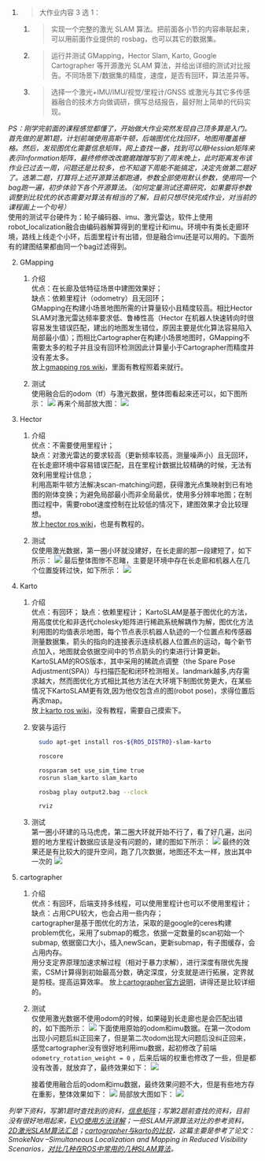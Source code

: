 1. > 大作业内容 3 选 1：
  
   1. > 实现一个完整的激光 SLAM 算法。把前面各小节的内容串联起来，可以用前面作业提供的 rosbag，也可以其它的数据集。

   2. > 运行并测试 GMapping，Hector Slam, Karto, Google Cartographer 等开源激光 SLAM 算法，并给出详细的测试对比报告。不同场景下/数据集的精度，速度，是否有回环，算法差异等。

   3. > 选择一个激光+IMU/IMU/视觉/里程计/GNSS 或激光与其它多传感器融合的技术方向做调研，撰写总结报告，最好附上简单的代码实现。
  
  *PS：刚学完前面的课程感觉都懂了，开始做大作业突然发现自己顶多算是入门。首先做的是第1题，计划前端使用高斯牛顿，后端图优化找回环，地图用覆盖栅格。然后，发现图优化需要信息矩阵，网上查找一番，找到可以用Hessian矩阵来表示Information矩阵，最终修修改改磨磨蹭蹭写到了周末晚上，此时距离发布该作业已过去一周，问题还是比较多，也不知道下周能不能搞定，决定先做第二题好了。选第二题，打算将上述开源算法都跑通，参数全部使用默认参数，使用同一个bag跑一遍，初步体验下各个开源算法。（如何定量测试还需研究，如果要将参数调整到比较优的状态需要对算法有相当的了解，目前只想尽快完成作业，对当前的课程画上一个句号）*  
  使用的测试平台硬件为：轮子编码器、imu、激光雷达，软件上使用robot_localization融合由编码器解算得到的里程计和imu。环境中有类长走廊环境，路线上线走个小环，后面里程计有出错，但是融合imu还是可以用的。下面所有的建图结果都由同一个bag过滤得到。  
  
2. GMapping  
   1. 介绍  
        优点：在长廊及低特征场景中建图效果好；  
        缺点：依赖里程计（odometry）且无回环；  
        GMapping在构建小场景地图所需的计算量较小且精度较高。相比Hector SLAM对激光雷达频率要求低、鲁棒性高（Hector 在机器人快速转向时很容易发生错误匹配，建出的地图发生错位，原因主要是优化算法容易陷入局部最小值）；而相比Cartographer在构建小场景地图时，GMapping不需要太多的粒子并且没有回环检测因此计算量小于Cartographer而精度并没有差太多。  
        放上[gmapping ros wiki](http://wiki.ros.org/slam_gmapping)，里面有教程照着来就行。
  
    1. 测试  
        使用融合后的odom（tf）与激光数据，整体图看起来还可以，如下图所示：
        ![](attachments/gmapping.jpg)
        再来个局部放大图：
        ![](attachments/gmapping局部图.png)
  
3. Hector  
   1. 介绍  
        优点：不需要使用里程计；  
        缺点：对激光雷达的要求较高（更新频率较高，测量噪声小）且无回环，在长走廊环境中容易错误匹配，且在里程计数据比较精确的时候，无法有效利用里程计信息；  
        利用高斯牛顿方法解决scan-matching问题，获得激光点集映射到已有地图的刚体变换；为避免局部最小而非全局最优，使用多分辨率地图；在制图过程中，需要robot速度控制在比较低的情况下，建图效果才会比较理想。  
        放上[hector ros wiki](http://wiki.ros.org/hector_slam)，也是有教程的。
  
   2. 测试  
        仅使用激光数据，第一圈小环就没建好，在长走廊的那一段建短了，如下所示：
        ![](attachments/hector_slam第一圈.png)
        最后整体图惨不忍睹，主要是环境中存在长走廊和机器人在几个位置旋转过快，如下所示：
        ![](attachments/hector_slam_map.jpg)
  
4. Karto
   1. 介绍  
        优点：有回环；
        缺点：依赖里程计；
        KartoSLAM是基于图优化的方法，用高度优化和非迭代cholesky矩阵进行稀疏系统解耦作为解，图优化方法利用图的均值表示地图，每个节点表示机器人轨迹的一个位置点和传感器测量数据集，箭头的指向的连接表示连续机器人位置点的运动，每个新节点加入，地图就会依据空间中的节点箭头的约束进行计算更新。  
        KartoSLAM的ROS版本，其中采用的稀疏点调整（the Spare Pose Adjustment(SPA)）与扫描匹配和闭环检测相关。landmark越多,内存需求越大，然而图优化方式相比其他方法在大环境下制图优势更大，在某些情况下KartoSLAM更有效,因为他仅包含点的图(robot pose)，求得位置后再求map。  
        放上[karto ros wiki](http://wiki.ros.org/slam_karto)，没有教程，需要自己摸索下。
  
    1. 安装与运行
        ```sh
          sudo apt-get install ros-${ROS_DISTRO}-slam-karto
        ```
        ```sh
          roscore
        ```
        ```sh
          rosparam set use_sim_time true
          rosrun slam_karto slam_karto
        ```
        ```sh
          rosbag play output2.bag --clock
        ```
        ```sh
          rviz
        ```
  
   2. 测试  
        第一圈小环建的马马虎虎，第二圈大环就开始不行了，看了好几遍，出问题的地方里程计数据应该是没有问题的，建的图如下所示：
        ![](attachments/karto第二圈.png)
        最终的效果还是有比较大的提升空间，跑了几次数据，地图还不太一样，放出其中一次的
        ![](attachments/karto.jpg)
  
5. cartographer  
   1. 介绍  
        优点：有回环，后端支持多线程，可以使用里程计也可以不使用里程计；  
        缺点：占用CPU较大，也会占用一些内存；  
        cartographer是基于图优化的方法，采取的是google的ceres构建problem优化，采用了submap的概念，依据一定数量的scan初始一个submap, 依据窗口大小，插入newScan，更新submap，有子图缓存，会占用内存。  
        用分支定界原理加速求解过程（相对于暴力求解），进行深度有限优先搜索，CSM计算得到初始最高分数，确定深度，分支就是进行拓展，定界就是剪枝。提高运算效率。 
        放上[cartographer官方说明](https://google-cartographer-ros.readthedocs.io/en/latest/compilation.html)，讲得还是比较详细的。
  
   2. 测试  
        仅使用激光数据不使用odom的时候，如果碰到长走廊也是会匹配出错的，如下图所示：
        ![](attachments/cartographer无odom.png)
        下面使用原始的odom和imu数据。在第一次odom出现小问题后纠正回来了，但是第二次odom出现大问题后没纠正回来，感觉cartographer没有很好地利用imu数据，起初修改了前端 `odometry_rotation_weight = 0` ，后来后端的权重也修改了一些，但是都没有改善，就放弃了，最终效果如下：
        ![](attachments/cartographer1.jpg)

        接着使用融合后的odom和imu数据，最终效果问题不大，但是有些地方存在重影，整体效果如下：
        ![](attachments/cartographer2.jpg)
        局部放大图如下：
        ![](attachments/cartographer2局部图.png)
  
*列举下资料，写第1题时查找到的资料，[信息矩阵](https://www.zhihu.com/question/388238460)；写第2题前查找的资料，目前没有很好地用起来，[EVO使用方法详解](https://blog.csdn.net/dcq1609931832/article/details/102465071)；一些SLAM开源算法对比的参考资料，[2D激光SLAM算法汇总](https://zhuanlan.zhihu.com/p/78334136?utm_source=wechat_timeline)；[cartographer与karto的比较](https://blog.csdn.net/hzy925/article/details/78857241)，这篇主要是参考了论文：SmokeNav –Simultaneous Localization and Mapping in Reduced Visibility Scenarios，[对比几种在ROS中常用的几种SLAM算法](https://www.cnblogs.com/li-yao7758258/p/8213578.html)。*  
  